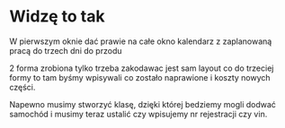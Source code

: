 # Widzę to tak
W pierwszym oknie dać prawie na całe okno kalendarz z zaplanowaną pracą do trzech dni do przodu

2 forma zrobiona tylko trzeba zakodawac jest sam layout co do trzeciej formy to tam byśmy wpisywali co zostało naprawione i koszty nowych części.

Napewno musimy stworzyć klasę, dzięki której bedziemy mogli dodwać samochód i musimy teraz ustalić czy wpisujemy nr rejestracji czy vin.
